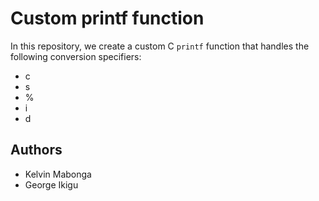 # Custom printf function

In this repository, we create a custom C ```printf``` function that handles the following conversion specifiers:

* c
* s
* %
* i
* d

## Authors

* Kelvin Mabonga
* George Ikigu
